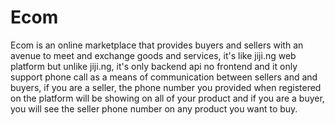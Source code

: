 # Ecom

Ecom is an online marketplace that provides buyers and sellers with an avenue to meet and exchange goods and services, it's like jiji.ng web platform but unlike jiji.ng, it's only backend api no frontend and it only support phone call as a means of communication between sellers and and buyers, if you are a seller, the phone number you provided when registered on the platform will be showing on all of your product and if you are a buyer, you will see the seller phone number on any product you want to buy.